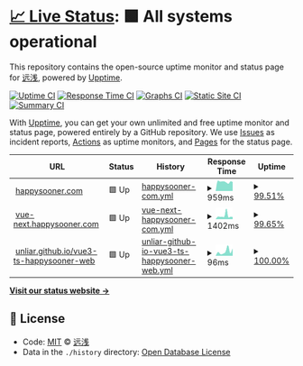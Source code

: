 # [📈 Live Status](https://unliar.github.io/happy-upptime): <!--live status--> **🟩 All systems operational**

This repository contains the open-source uptime monitor and status page for [远浅](happysooner.com), powered by [Upptime](https://github.com/upptime/upptime).

[![Uptime CI](https://github.com/koj-co/upptime/workflows/Uptime%20CI/badge.svg)](https://github.com/koj-co/upptime/actions?query=workflow%3A%22Uptime+CI%22)
[![Response Time CI](https://github.com/koj-co/upptime/workflows/Response%20Time%20CI/badge.svg)](https://github.com/koj-co/upptime/actions?query=workflow%3A%22Response+Time+CI%22)
[![Graphs CI](https://github.com/koj-co/upptime/workflows/Graphs%20CI/badge.svg)](https://github.com/koj-co/upptime/actions?query=workflow%3A%22Graphs+CI%22)
[![Static Site CI](https://github.com/koj-co/upptime/workflows/Static%20Site%20CI/badge.svg)](https://github.com/koj-co/upptime/actions?query=workflow%3A%22Static+Site+CI%22)
[![Summary CI](https://github.com/koj-co/upptime/workflows/Summary%20CI/badge.svg)](https://github.com/koj-co/upptime/actions?query=workflow%3A%22Summary+CI%22)

With [Upptime](https://upptime.js.org), you can get your own unlimited and free uptime monitor and status page, powered entirely by a GitHub repository. We use [Issues](https://github.com/unliar/happy-upptime/issues) as incident reports, [Actions](https://github.com/unliar/happy-upptime/actions) as uptime monitors, and [Pages](https://unliar.github.io/happy-upptime) for the status page.

<!--start: status pages-->
<!-- This summary is generated by Upptime (https://github.com/upptime/upptime) -->
<!-- Do not edit this manually, your changes will be overwritten -->
<!-- prettier-ignore -->
| URL | Status | History | Response Time | Uptime |
| --- | ------ | ------- | ------------- | ------ |
| <img alt="" src="https://favicons.githubusercontent.com/happysooner.com" height="13"> [happysooner.com](https://happysooner.com) | 🟩 Up | [happysooner-com.yml](https://github.com/unliar/happy-upptime/commits/HEAD/history/happysooner-com.yml) | <details><summary><img alt="Response time graph" src="./graphs/happysooner-com/response-time-week.png" height="20"> 959ms</summary><br><a href="https://unliar.github.io/happy-upptime/history/happysooner-com"><img alt="Response time 1294" src="https://img.shields.io/endpoint?url=https%3A%2F%2Fraw.githubusercontent.com%2Funliar%2Fhappy-upptime%2FHEAD%2Fapi%2Fhappysooner-com%2Fresponse-time.json"></a><br><a href="https://unliar.github.io/happy-upptime/history/happysooner-com"><img alt="24-hour response time 949" src="https://img.shields.io/endpoint?url=https%3A%2F%2Fraw.githubusercontent.com%2Funliar%2Fhappy-upptime%2FHEAD%2Fapi%2Fhappysooner-com%2Fresponse-time-day.json"></a><br><a href="https://unliar.github.io/happy-upptime/history/happysooner-com"><img alt="7-day response time 959" src="https://img.shields.io/endpoint?url=https%3A%2F%2Fraw.githubusercontent.com%2Funliar%2Fhappy-upptime%2FHEAD%2Fapi%2Fhappysooner-com%2Fresponse-time-week.json"></a><br><a href="https://unliar.github.io/happy-upptime/history/happysooner-com"><img alt="30-day response time 1255" src="https://img.shields.io/endpoint?url=https%3A%2F%2Fraw.githubusercontent.com%2Funliar%2Fhappy-upptime%2FHEAD%2Fapi%2Fhappysooner-com%2Fresponse-time-month.json"></a><br><a href="https://unliar.github.io/happy-upptime/history/happysooner-com"><img alt="1-year response time 1295" src="https://img.shields.io/endpoint?url=https%3A%2F%2Fraw.githubusercontent.com%2Funliar%2Fhappy-upptime%2FHEAD%2Fapi%2Fhappysooner-com%2Fresponse-time-year.json"></a></details> | <details><summary><a href="https://unliar.github.io/happy-upptime/history/happysooner-com">99.51%</a></summary><a href="https://unliar.github.io/happy-upptime/history/happysooner-com"><img alt="All-time uptime 99.81%" src="https://img.shields.io/endpoint?url=https%3A%2F%2Fraw.githubusercontent.com%2Funliar%2Fhappy-upptime%2FHEAD%2Fapi%2Fhappysooner-com%2Fuptime.json"></a><br><a href="https://unliar.github.io/happy-upptime/history/happysooner-com"><img alt="24-hour uptime 100.00%" src="https://img.shields.io/endpoint?url=https%3A%2F%2Fraw.githubusercontent.com%2Funliar%2Fhappy-upptime%2FHEAD%2Fapi%2Fhappysooner-com%2Fuptime-day.json"></a><br><a href="https://unliar.github.io/happy-upptime/history/happysooner-com"><img alt="7-day uptime 99.51%" src="https://img.shields.io/endpoint?url=https%3A%2F%2Fraw.githubusercontent.com%2Funliar%2Fhappy-upptime%2FHEAD%2Fapi%2Fhappysooner-com%2Fuptime-week.json"></a><br><a href="https://unliar.github.io/happy-upptime/history/happysooner-com"><img alt="30-day uptime 99.89%" src="https://img.shields.io/endpoint?url=https%3A%2F%2Fraw.githubusercontent.com%2Funliar%2Fhappy-upptime%2FHEAD%2Fapi%2Fhappysooner-com%2Fuptime-month.json"></a><br><a href="https://unliar.github.io/happy-upptime/history/happysooner-com"><img alt="1-year uptime 99.77%" src="https://img.shields.io/endpoint?url=https%3A%2F%2Fraw.githubusercontent.com%2Funliar%2Fhappy-upptime%2FHEAD%2Fapi%2Fhappysooner-com%2Fuptime-year.json"></a></details>
| <img alt="" src="https://favicons.githubusercontent.com/vue-next.happysooner.com" height="13"> [vue-next.happysooner.com](https://vue-next.happysooner.com) | 🟩 Up | [vue-next-happysooner-com.yml](https://github.com/unliar/happy-upptime/commits/HEAD/history/vue-next-happysooner-com.yml) | <details><summary><img alt="Response time graph" src="./graphs/vue-next-happysooner-com/response-time-week.png" height="20"> 1402ms</summary><br><a href="https://unliar.github.io/happy-upptime/history/vue-next-happysooner-com"><img alt="Response time 1129" src="https://img.shields.io/endpoint?url=https%3A%2F%2Fraw.githubusercontent.com%2Funliar%2Fhappy-upptime%2FHEAD%2Fapi%2Fvue-next-happysooner-com%2Fresponse-time.json"></a><br><a href="https://unliar.github.io/happy-upptime/history/vue-next-happysooner-com"><img alt="24-hour response time 939" src="https://img.shields.io/endpoint?url=https%3A%2F%2Fraw.githubusercontent.com%2Funliar%2Fhappy-upptime%2FHEAD%2Fapi%2Fvue-next-happysooner-com%2Fresponse-time-day.json"></a><br><a href="https://unliar.github.io/happy-upptime/history/vue-next-happysooner-com"><img alt="7-day response time 1402" src="https://img.shields.io/endpoint?url=https%3A%2F%2Fraw.githubusercontent.com%2Funliar%2Fhappy-upptime%2FHEAD%2Fapi%2Fvue-next-happysooner-com%2Fresponse-time-week.json"></a><br><a href="https://unliar.github.io/happy-upptime/history/vue-next-happysooner-com"><img alt="30-day response time 1328" src="https://img.shields.io/endpoint?url=https%3A%2F%2Fraw.githubusercontent.com%2Funliar%2Fhappy-upptime%2FHEAD%2Fapi%2Fvue-next-happysooner-com%2Fresponse-time-month.json"></a><br><a href="https://unliar.github.io/happy-upptime/history/vue-next-happysooner-com"><img alt="1-year response time 1162" src="https://img.shields.io/endpoint?url=https%3A%2F%2Fraw.githubusercontent.com%2Funliar%2Fhappy-upptime%2FHEAD%2Fapi%2Fvue-next-happysooner-com%2Fresponse-time-year.json"></a></details> | <details><summary><a href="https://unliar.github.io/happy-upptime/history/vue-next-happysooner-com">99.65%</a></summary><a href="https://unliar.github.io/happy-upptime/history/vue-next-happysooner-com"><img alt="All-time uptime 99.90%" src="https://img.shields.io/endpoint?url=https%3A%2F%2Fraw.githubusercontent.com%2Funliar%2Fhappy-upptime%2FHEAD%2Fapi%2Fvue-next-happysooner-com%2Fuptime.json"></a><br><a href="https://unliar.github.io/happy-upptime/history/vue-next-happysooner-com"><img alt="24-hour uptime 100.00%" src="https://img.shields.io/endpoint?url=https%3A%2F%2Fraw.githubusercontent.com%2Funliar%2Fhappy-upptime%2FHEAD%2Fapi%2Fvue-next-happysooner-com%2Fuptime-day.json"></a><br><a href="https://unliar.github.io/happy-upptime/history/vue-next-happysooner-com"><img alt="7-day uptime 99.65%" src="https://img.shields.io/endpoint?url=https%3A%2F%2Fraw.githubusercontent.com%2Funliar%2Fhappy-upptime%2FHEAD%2Fapi%2Fvue-next-happysooner-com%2Fuptime-week.json"></a><br><a href="https://unliar.github.io/happy-upptime/history/vue-next-happysooner-com"><img alt="30-day uptime 99.92%" src="https://img.shields.io/endpoint?url=https%3A%2F%2Fraw.githubusercontent.com%2Funliar%2Fhappy-upptime%2FHEAD%2Fapi%2Fvue-next-happysooner-com%2Fuptime-month.json"></a><br><a href="https://unliar.github.io/happy-upptime/history/vue-next-happysooner-com"><img alt="1-year uptime 99.91%" src="https://img.shields.io/endpoint?url=https%3A%2F%2Fraw.githubusercontent.com%2Funliar%2Fhappy-upptime%2FHEAD%2Fapi%2Fvue-next-happysooner-com%2Fuptime-year.json"></a></details>
| <img alt="" src="https://favicons.githubusercontent.com/unliar.github.io" height="13"> [unliar.github.io/vue3-ts-happysooner-web](https://unliar.github.io/vue3-ts-happysooner-web) | 🟩 Up | [unliar-github-io-vue3-ts-happysooner-web.yml](https://github.com/unliar/happy-upptime/commits/HEAD/history/unliar-github-io-vue3-ts-happysooner-web.yml) | <details><summary><img alt="Response time graph" src="./graphs/unliar-github-io-vue3-ts-happysooner-web/response-time-week.png" height="20"> 96ms</summary><br><a href="https://unliar.github.io/happy-upptime/history/unliar-github-io-vue3-ts-happysooner-web"><img alt="Response time 101" src="https://img.shields.io/endpoint?url=https%3A%2F%2Fraw.githubusercontent.com%2Funliar%2Fhappy-upptime%2FHEAD%2Fapi%2Funliar-github-io-vue3-ts-happysooner-web%2Fresponse-time.json"></a><br><a href="https://unliar.github.io/happy-upptime/history/unliar-github-io-vue3-ts-happysooner-web"><img alt="24-hour response time 156" src="https://img.shields.io/endpoint?url=https%3A%2F%2Fraw.githubusercontent.com%2Funliar%2Fhappy-upptime%2FHEAD%2Fapi%2Funliar-github-io-vue3-ts-happysooner-web%2Fresponse-time-day.json"></a><br><a href="https://unliar.github.io/happy-upptime/history/unliar-github-io-vue3-ts-happysooner-web"><img alt="7-day response time 96" src="https://img.shields.io/endpoint?url=https%3A%2F%2Fraw.githubusercontent.com%2Funliar%2Fhappy-upptime%2FHEAD%2Fapi%2Funliar-github-io-vue3-ts-happysooner-web%2Fresponse-time-week.json"></a><br><a href="https://unliar.github.io/happy-upptime/history/unliar-github-io-vue3-ts-happysooner-web"><img alt="30-day response time 131" src="https://img.shields.io/endpoint?url=https%3A%2F%2Fraw.githubusercontent.com%2Funliar%2Fhappy-upptime%2FHEAD%2Fapi%2Funliar-github-io-vue3-ts-happysooner-web%2Fresponse-time-month.json"></a><br><a href="https://unliar.github.io/happy-upptime/history/unliar-github-io-vue3-ts-happysooner-web"><img alt="1-year response time 95" src="https://img.shields.io/endpoint?url=https%3A%2F%2Fraw.githubusercontent.com%2Funliar%2Fhappy-upptime%2FHEAD%2Fapi%2Funliar-github-io-vue3-ts-happysooner-web%2Fresponse-time-year.json"></a></details> | <details><summary><a href="https://unliar.github.io/happy-upptime/history/unliar-github-io-vue3-ts-happysooner-web">100.00%</a></summary><a href="https://unliar.github.io/happy-upptime/history/unliar-github-io-vue3-ts-happysooner-web"><img alt="All-time uptime 100.00%" src="https://img.shields.io/endpoint?url=https%3A%2F%2Fraw.githubusercontent.com%2Funliar%2Fhappy-upptime%2FHEAD%2Fapi%2Funliar-github-io-vue3-ts-happysooner-web%2Fuptime.json"></a><br><a href="https://unliar.github.io/happy-upptime/history/unliar-github-io-vue3-ts-happysooner-web"><img alt="24-hour uptime 100.00%" src="https://img.shields.io/endpoint?url=https%3A%2F%2Fraw.githubusercontent.com%2Funliar%2Fhappy-upptime%2FHEAD%2Fapi%2Funliar-github-io-vue3-ts-happysooner-web%2Fuptime-day.json"></a><br><a href="https://unliar.github.io/happy-upptime/history/unliar-github-io-vue3-ts-happysooner-web"><img alt="7-day uptime 100.00%" src="https://img.shields.io/endpoint?url=https%3A%2F%2Fraw.githubusercontent.com%2Funliar%2Fhappy-upptime%2FHEAD%2Fapi%2Funliar-github-io-vue3-ts-happysooner-web%2Fuptime-week.json"></a><br><a href="https://unliar.github.io/happy-upptime/history/unliar-github-io-vue3-ts-happysooner-web"><img alt="30-day uptime 100.00%" src="https://img.shields.io/endpoint?url=https%3A%2F%2Fraw.githubusercontent.com%2Funliar%2Fhappy-upptime%2FHEAD%2Fapi%2Funliar-github-io-vue3-ts-happysooner-web%2Fuptime-month.json"></a><br><a href="https://unliar.github.io/happy-upptime/history/unliar-github-io-vue3-ts-happysooner-web"><img alt="1-year uptime 100.00%" src="https://img.shields.io/endpoint?url=https%3A%2F%2Fraw.githubusercontent.com%2Funliar%2Fhappy-upptime%2FHEAD%2Fapi%2Funliar-github-io-vue3-ts-happysooner-web%2Fuptime-year.json"></a></details>

<!--end: status pages-->

[**Visit our status website →**](https://unliar.github.io/happy-upptime)

## 📄 License

- Code: [MIT](./LICENSE) © [远浅](happysooner.com)
- Data in the `./history` directory: [Open Database License](https://opendatacommons.org/licenses/odbl/1-0/)
